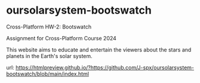 # oursolarsystem-bootswatch
Cross-Platform HW-2: Bootswatch

Assignment for Cross-Platform Course 2024

This website aims to educate and entertain the viewers about the stars and planets in the Earth's solar system.

url: https://htmlpreview.github.io/?https://github.com/J-spx/oursolarsystem-bootswatch/blob/main/index.html
